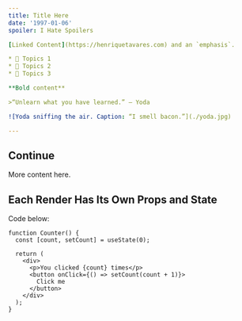 ```yaml
---
title: Title Here
date: '1997-01-06'
spoiler: I Hate Spoilers

[Linked Content](https://henriquetavares.com) and an `emphasis`.

* 🤔 Topics 1
* 🤔 Topics 2
* 🤔 Topics 3

**Bold content**

>“Unlearn what you have learned.” — Yoda

![Yoda sniffing the air. Caption: “I smell bacon.”](./yoda.jpg)

---
```


## Continue

More content here.

## Each Render Has Its Own Props and State

Code below:

```jsx{6}
function Counter() {
  const [count, setCount] = useState(0);

  return (
    <div>
      <p>You clicked {count} times</p>
      <button onClick={() => setCount(count + 1)}>
        Click me
      </button>
    </div>
  );
}
```